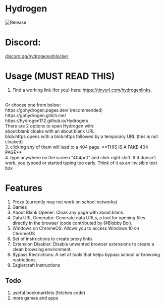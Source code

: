 # Hydrogen
<img src="https://img.shields.io/github/release/Hydrogen172/Hydrogen.svg?color=82d2f0&labelColor=0d3b72&style=for-the-badge" alt="Release"/>

# Discord:
[discord․gg/hydrogenunblocker](http://discord.gg/MG3F4M9B9v)

# Usage (MUST READ THIS)
1. Find a working link (for you) here: https://tinyurl.com/hydrogenlinks.
  <br>
   Or choose one from below:
   <br>
   https://gohydrogen.pages.dev/ (recommended)
   <br>
   https://gohydrogen.glitch.me/
<br> 
   https://hydrogen172.github.io/Hydrogen/
<br>
   There are 2 options to open Hydrogen with:
<br>
   about:blank cloaks with an about:blank URL
<br>
   blob:https opens with a blob:https followed by a temporary URL (this is not cloaked)
   <br>
3. clicking any of them will lead to a 404 page. **THIS IS A FAKE 404 PAGE**
   <br>
4. type anywhere on the screen "404pnf" and click right shift. If it doesn't work, you typoed or started typing too early.
   Think of it as an invisible text box


# Features
1. Proxy (currently may not work on school networks)
2. Games
3. About Blank Opener: Cloak any page with about:blank.
4. Data URL Generator: Generate data URLs, a tool for opening files directly in the browser (code contributed by @Blobby Boi).
5. Windows on ChromeOS: Allows you to access Windows 10 on ChromeOS
6. Set of instructions to create proxy links
7. Extension Disabler: Disable unwanted browser extensions to create a clean browsing environment.
8. Bypass Restrictions: A set of tools that helps bypass school or browsing restrictions.
9. Eaglercraft Instructions

## Todo
1. useful bookmarklets (fetches code)
2. more games and apps
